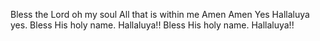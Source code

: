 Bless the Lord oh my soul
All that is within me
Amen
Amen Yes Hallaluya yes.
Bless His holy name.
Hallaluya!!
Bless His holy name.
Hallaluya!!
